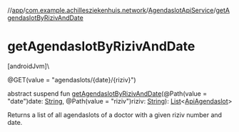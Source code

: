 //[app](../../../index.md)/[com.example.achillesziekenhuis.network](../index.md)/[AgendaslotApiService](index.md)/[getAgendaslotByRizivAndDate](get-agendaslot-by-riziv-and-date.md)

# getAgendaslotByRizivAndDate

[androidJvm]\

@GET(value = &quot;agendaslots/{date}/{riziv}&quot;)

abstract suspend fun [getAgendaslotByRizivAndDate](get-agendaslot-by-riziv-and-date.md)(@Path(value = &quot;date&quot;)date: [String](https://kotlinlang.org/api/latest/jvm/stdlib/kotlin/-string/index.html), @Path(value = &quot;riziv&quot;)riziv: [String](https://kotlinlang.org/api/latest/jvm/stdlib/kotlin/-string/index.html)): [List](https://kotlinlang.org/api/latest/jvm/stdlib/kotlin.collections/-list/index.html)&lt;[ApiAgendaslot](../-api-agendaslot/index.md)&gt;

Returns a list of all agendaslots of a doctor with a given riziv number and date.
